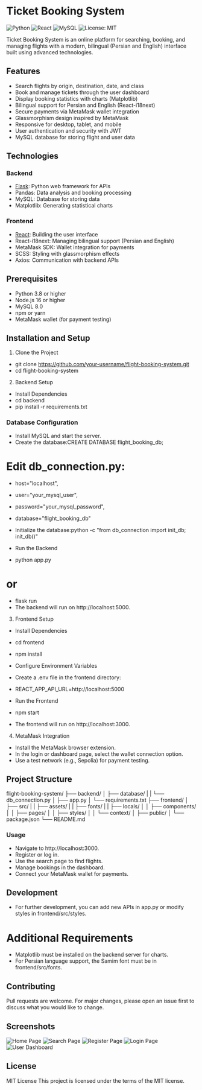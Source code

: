 # Ticket Booking System

![Python](https://img.shields.io/badge/Python-3.8%2B-blue?logo=python)
![React](https://img.shields.io/badge/React-18-blue?logo=react)
![MySQL](https://img.shields.io/badge/MySQL-8.0-blue?logo=mysql)
![License: MIT](https://img.shields.io/badge/License-MIT-green.svg)

Ticket Booking System is an online platform for searching, booking, and managing flights with a modern, bilingual (Persian and English) interface built using advanced technologies.

## Features

- Search flights by origin, destination, date, and class  
- Book and manage tickets through the user dashboard  
- Display booking statistics with charts (Matplotlib)  
- Bilingual support for Persian and English (React-i18next)  
- Secure payments via MetaMask wallet integration  
- Glassmorphism design inspired by MetaMask  
- Responsive for desktop, tablet, and mobile  
- User authentication and security with JWT  
- MySQL database for storing flight and user data

## Technologies

### Backend

- [Flask](https://flask.palletsprojects.com/): Python web framework for APIs 
- Pandas: Data analysis and booking processing  
- MySQL: Database for storing data  
- Matplotlib: Generating statistical charts

### Frontend

- [React](https://reactjs.org/): Building the user interface
- React-i18next: Managing bilingual support (Persian and English)  
- MetaMask SDK: Wallet integration for payments  
- SCSS: Styling with glassmorphism effects  
- Axios: Communication with backend APIs

## Prerequisites

- Python 3.8 or higher  
- Node.js 16 or higher  
- MySQL 8.0  
- npm or yarn  
- MetaMask wallet (for payment testing)

## Installation and Setup

1. Clone the Project
- git clone https://github.com/your-username/flight-booking-system.git
- cd flight-booking-system

2. Backend Setup
- Install Dependencies
- cd backend
- pip install -r requirements.txt

### Database Configuration

- Install MySQL and start the server.  
- Create the database:CREATE DATABASE flight_booking_db;

# Edit db_connection.py:

- host="localhost",
- user="your_mysql_user",
- password="your_mysql_password",
- database="flight_booking_db"

- Initialize the database:python -c "from db_connection import init_db; init_db()"

- Run the Backend
- python app.py
# or
- flask run
- The backend will run on http://localhost:5000.

3. Frontend Setup
- Install Dependencies
- cd frontend
- npm install
- Configure Environment Variables
- Create a .env file in the frontend directory:
- REACT_APP_API_URL=http://localhost:5000

- Run the Frontend
- npm start

- The frontend will run on http://localhost:3000.

4. MetaMask Integration
- Install the MetaMask browser extension.  
- In the login or dashboard page, select the wallet connection option.  
- Use a test network (e.g., Sepolia) for payment testing.

## Project Structure

flight-booking-system/
├── backend/
│   ├── database/
|   |   └── db_connection.py
│   ├── app.py
│   └── requirements.txt
├── frontend/
│   ├── src/
|   |   ├── assets/
|   |   ├── fonts/
|   |   ├── locals/
│   │   ├── components/
│   │   ├── pages/
│   │   ├── styles/
│   │   └── context/
│   ├── public/
│   └── package.json
└── README.md

### Usage

- Navigate to http://localhost:3000.  
- Register or log in.  
- Use the search page to find flights.  
- Manage bookings in the dashboard.  
- Connect your MetaMask wallet for payments.

## Development
- For further development, you can add new APIs in app.py or modify styles in frontend/src/styles.
# Additional Requirements
- Matplotlib must be installed on the backend server for charts.  
- For Persian language support, the Samim font must be in frontend/src/fonts.

## Contributing
Pull requests are welcome. For major changes, please open an issue first to discuss what you would like to change.

## Screenshots
![Home Page](./screenshots/Home-en.png)
![Search Page](./screenshots/Search-en.png)
![Register Page](./screenshots/Register-en.png)
![Login Page](./screenshots/Login-en.png)
![User Dashboard](./screenshots/Dashboard-en.png)

## License
MIT License
This project is licensed under the terms of the MIT license.